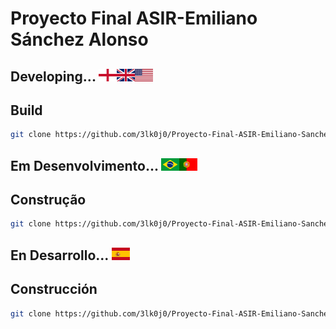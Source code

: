 # Proyecto Final ASIR-Emiliano Sánchez Alonso

## Developing... <img src="https://raw.githubusercontent.com/3lk0j0/flags/main/gb-eng.png" alt="Bandera de Inglaterra" width="29" height="20"><img src="https://raw.githubusercontent.com/3lk0j0/flags/main/gb.png" alt="Bandera de Gran Bretaña" width="29" height="20"><img src="https://raw.githubusercontent.com/3lk0j0/flags/main/us.png" alt="Estados Unidos" width="29" height="20">
## Build
```bash
git clone https://github.com/3lk0j0/Proyecto-Final-ASIR-Emiliano-Sanchez-Alonso.git
```

## Em Desenvolvimento... <img src="https://raw.githubusercontent.com/3lk0j0/flags/main/br.png" alt="Bandera de Brasil" width="29" height="20"><img src="https://raw.githubusercontent.com/3lk0j0/flags/main/pt.png" alt="Bandera de Portugal" width="29" height="20">
## Construção
```bash
git clone https://github.com/3lk0j0/Proyecto-Final-ASIR-Emiliano-Sanchez-Alonso.git
```

## En Desarrollo... <img src="https://raw.githubusercontent.com/3lk0j0/flags/main/es.png" alt="Bandera de España" width="29" height="20">
## Construcción
```bash
git clone https://github.com/3lk0j0/Proyecto-Final-ASIR-Emiliano-Sanchez-Alonso.git
```
